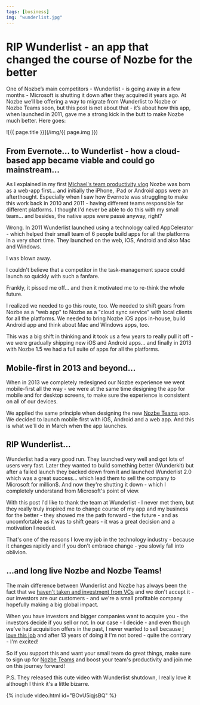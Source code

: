 ```yaml
---
tags: [business]
img: "wunderlist.jpg"
---
```


# RIP Wunderlist - an app that changed the course of Nozbe for the better

One of Nozbe’s main competitors - Wunderlist - is going away in a few months - Microsoft is shutting it down after they acquired it years ago. At Nozbe we’ll be offering a way to migrate from Wunderlist to Nozbe or Nozbe Teams soon, but this post is not about that - it’s about how this app, when launched in 2011, gave me a strong kick in the butt to make Nozbe much better. Here goes:

<!--More-->

![{{ page.title }}](/img/{{ page.img }})



## From Evernote... to Wunderlist - how a cloud-based app became viable and could go mainstream...

As I explained in my first [Michael's team productivity vlog](https://sliwinski.com/michaelteam) Nozbe was born as a web-app first... and initially the iPhone, iPad or Android apps were an afterthought. Especially when I saw how Evernote was struggling to make this work back in 2010 and 2011 - having different teams responsible for different platforms. I thought I'd never be able to do this with my small team... and besides, the native apps were passé anyway, right?

Wrong. In 2011 Wunderlist launched using a technology called AppCelerator - which helped their small team of 6 people build apps for all the platforms in a very short time. They launched on the web, iOS, Android and also Mac and Windows.

I was blown away.

I couldn't believe that a competitor in the task-management space could launch so quickly with such a fanfare.

Frankly, it pissed me off... and then it motivated me to re-think the whole future.

I realized we needed to go this route, too. We needed to shift gears from Nozbe as a "web app" to Nozbe as a "cloud sync service" with local clients for all the platforms. We needed to bring Nozbe iOS apps in-house, build Android app and think about Mac and Windows apps, too.

This was a big shift in thinking and it took us a few years to really pull it off - we were gradually shipping new iOS and Android apps... and finally in 2013 with Nozbe 1.5 we had a full suite of apps for all the platforms.

## Mobile-first in 2013 and beyond...

When in 2013 we completely redesigned our Nozbe experience we went mobile-first all the way - we were at the same time designing the app for mobile and for desktop screens, to make sure the experience is consistent on all of our devices.

We applied the same principle when designing the new [Nozbe Teams](https://nozbe.com/teams) app. We decided to launch mobile first with iOS, Android and a web app. And this is what we'll do in March when the app launches.

## RIP Wunderlist...

Wunderlist had a very good run. They launched very well and got lots of users very fast. Later they wanted to build something better (Wunderkit) but after a failed launch they backed down from it and launched Wunderlist 2.0 which was a great success... which lead them to sell the company to Microsoft for million$. And now they're shutting it down - which I completely understand from Microsoft's point of view.

With this post I'd like to thank the team at Wunderlist - I never met them, but they really truly inspired me to change course of my app and my business for the better - they showed me the path forward - the future - and as uncomfortable as it was to shift gears - it was a great decision and a motivation I needed.

That's one of the reasons I love my job in the technology industry - because it changes rapidly and if you don't embrace change - you slowly fall into oblivion.

## ...and long live Nozbe and Nozbe Teams!

The main difference between Wunderlist and Nozbe has always been the fact that we [haven't taken and investment from VCs](https://sliwinski.com/investors) and we don't accept it - our investors are our customers - and we're a small profitable company hopefully making a big global impact.

When you have investors and bigger companies want to acquire you - the investors decide if you sell or not. In our case - I decide - and even though we've had acquisition offers in the past, I never wanted to sell because [I love this job](https://sliwinski.com/5-loves) and after 13 years of doing it I'm not bored - quite the contrary - I'm excited!

So if you support this and want your small team do great things, make sure to sign up for [Nozbe Teams](https://nozbe.com/teams) and boost your team's productivity and join me on this journey forward!

P.S. They released this cute video with Wunderlist shutdown, I really love it although I think it's a little bizarre.

{% include video.html id="BOvU5iqjsBQ" %}

[n]: https://michael.gratis/nozbe
[p]: /podcast